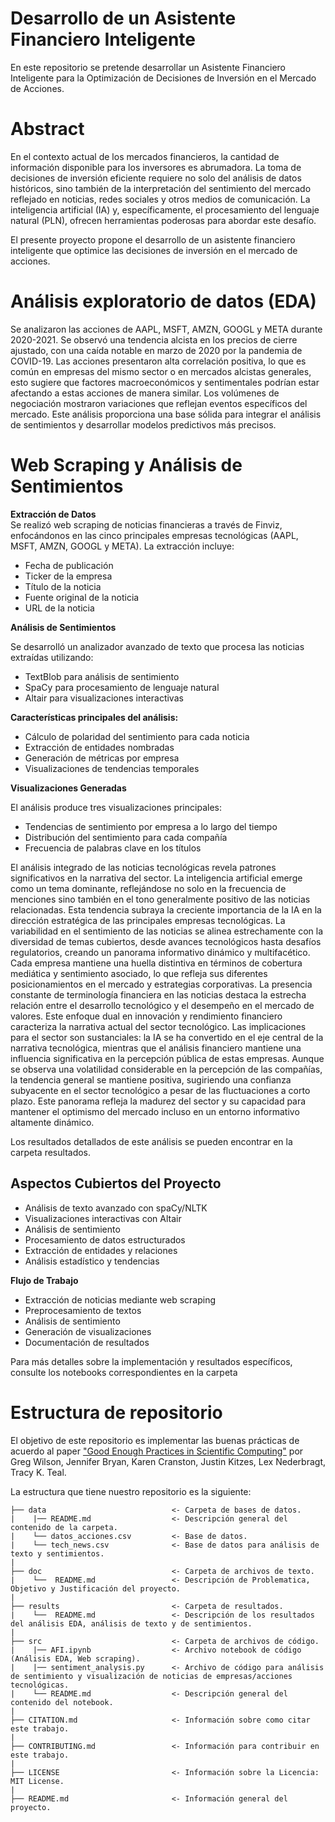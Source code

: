 # Desarrollo de un Asistente Financiero Inteligente

En este repositorio se pretende desarrollar un Asistente Financiero Inteligente para la Optimización de Decisiones de Inversión en el Mercado de Acciones.

# Abstract

En el contexto actual de los mercados financieros, la cantidad de información disponible para los inversores es abrumadora. La toma de decisiones de inversión eficiente requiere no solo del análisis de datos históricos, sino también de la interpretación del sentimiento del mercado reflejado en noticias, redes sociales y otros medios de comunicación. La inteligencia artificial (IA) y, específicamente, el 
procesamiento del lenguaje natural (PLN), ofrecen herramientas poderosas para abordar este desafío.

El presente proyecto propone el desarrollo de un asistente financiero inteligente que optimice las decisiones de inversión en el mercado de acciones.

# Análisis exploratorio de datos (EDA)

Se analizaron las acciones de AAPL, MSFT, AMZN, GOOGL y META durante 2020-2021. Se observó una tendencia alcista en los precios de cierre ajustado, con una caída notable en marzo de 2020 por la pandemia de COVID-19. Las acciones presentaron alta correlación positiva, lo que es común en empresas del mismo sector o en mercados alcistas generales, esto sugiere que factores macroeconómicos y sentimentales podrían estar afectando a estas acciones de manera similar. Los volúmenes de negociación mostraron variaciones que reflejan eventos específicos del mercado. Este análisis proporciona una base sólida para integrar el análisis de sentimientos y desarrollar modelos predictivos más precisos.

# Web Scraping y Análisis de Sentimientos
**Extracción de Datos**  
Se realizó web scraping de noticias financieras a través de Finviz, enfocándonos en las cinco principales empresas tecnológicas (AAPL, MSFT, AMZN, GOOGL y META). La extracción incluye:

- Fecha de publicación
- Ticker de la empresa
- Título de la noticia
- Fuente original de la noticia
- URL de la noticia

**Análisis de Sentimientos**  

Se desarrolló un analizador avanzado de texto que procesa las noticias extraídas utilizando:  

- TextBlob para análisis de sentimiento
- SpaCy para procesamiento de lenguaje natural
- Altair para visualizaciones interactivas

**Características principales del análisis:**  

- Cálculo de polaridad del sentimiento para cada noticia
- Extracción de entidades nombradas
- Generación de métricas por empresa
- Visualizaciones de tendencias temporales

**Visualizaciones Generadas**  

El análisis produce tres visualizaciones principales:  

- Tendencias de sentimiento por empresa a lo largo del tiempo
- Distribución del sentimiento para cada compañía
- Frecuencia de palabras clave en los títulos


El análisis integrado de las noticias tecnológicas revela patrones significativos en la narrativa del sector. La inteligencia artificial emerge como un tema dominante, reflejándose no solo en la frecuencia de menciones sino también en el tono generalmente positivo de las noticias relacionadas. Esta tendencia subraya la creciente importancia de la IA en la dirección estratégica de las principales empresas tecnológicas. La variabilidad en el sentimiento de las noticias se alinea estrechamente con la diversidad de temas cubiertos, desde avances tecnológicos hasta desafíos regulatorios, creando un panorama informativo dinámico y multifacético.
Cada empresa mantiene una huella distintiva en términos de cobertura mediática y sentimiento asociado, lo que refleja sus diferentes posicionamientos en el mercado y estrategias corporativas. La presencia constante de terminología financiera en las noticias destaca la estrecha relación entre el desarrollo tecnológico y el desempeño en el mercado de valores. Este enfoque dual en innovación y rendimiento financiero caracteriza la narrativa actual del sector tecnológico.
Las implicaciones para el sector son sustanciales: la IA se ha convertido en el eje central de la narrativa tecnológica, mientras que el análisis financiero mantiene una influencia significativa en la percepción pública de estas empresas. Aunque se observa una volatilidad considerable en la percepción de las compañías, la tendencia general se mantiene positiva, sugiriendo una confianza subyacente en el sector tecnológico a pesar de las fluctuaciones a corto plazo. Este panorama refleja la madurez del sector y su capacidad para mantener el optimismo del mercado incluso en un entorno informativo altamente dinámico.

Los resultados detallados de este análisis se pueden encontrar en la carpeta resultados.  

## Aspectos Cubiertos del Proyecto

- Análisis de texto avanzado con spaCy/NLTK
- Visualizaciones interactivas con Altair
- Análisis de sentimiento
- Procesamiento de datos estructurados
- Extracción de entidades y relaciones
- Análisis estadístico y tendencias

**Flujo de Trabajo**

- Extracción de noticias mediante web scraping
- Preprocesamiento de textos
- Análisis de sentimiento
- Generación de visualizaciones
- Documentación de resultados

Para más detalles sobre la implementación y resultados específicos, consulte los notebooks correspondientes en la carpeta



# Estructura de repositorio

El objetivo de este repositorio es implementar las buenas prácticas de acuerdo al paper ["Good Enough Practices in Scientific Computing"](https://arxiv.org/abs/1609.00037) por Greg Wilson, Jennifer Bryan, Karen Cranston, Justin Kitzes, Lex Nederbragt, Tracy K. Teal.

La estructura que tiene nuestro repositorio es la siguiente:
    
    ├── data                            <- Carpeta de bases de datos.  
    |    |── README.md                  <- Descripción general del contenido de la carpeta.
    |    └── datos_acciones.csv         <- Base de datos.  
    |    └── tech_news.csv              <- Base de datos para análisis de texto y sentimientos.  
    |      
    ├── doc                             <- Carpeta de archivos de texto.
    |    └──  README.md                 <- Descripción de Problematica, Objetivo y Justificación del proyecto.
    |
    ├── results                         <- Carpeta de resultados.  
    |    └──  README.md                 <- Descripción de los resultados del análisis EDA, análisis de texto y de sentimientos.
    |  
    ├── src                             <- Carpeta de archivos de código.    
    |    |── AFI.ipynb                  <- Archivo notebook de código (Análisis EDA, Web scraping).
    |    |── sentiment_analysis.py      <- Archivo de código para análisis de sentimiento y visualización de noticias de empresas/acciones tecnológicas.
    |    └── README.md                  <- Descripción general del contenido del notebook.
    |  
    ├── CITATION.md                     <- Información sobre como citar este trabajo.  
    |  
    ├── CONTRIBUTING.md                 <- Información para contribuir en este trabajo.  
    |   
    ├── LICENSE                         <- Información sobre la Licencia: MIT License.  
    |  
    ├── README.md                       <- Información general del proyecto.
